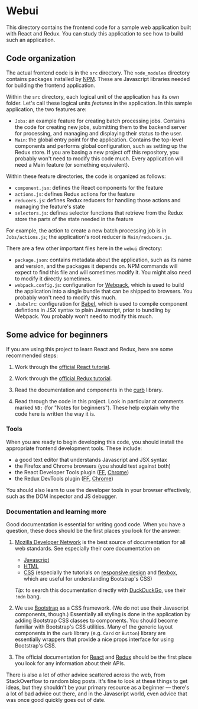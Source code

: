 # Webui

This directory contains the frontend code for a sample web application
built with React and Redux. You can study this application to see how
to build such an application.

## Code organization

The actual frontend code is in the `src` directory. The
`node_modules` directory contains packages installed by
[NPM](https://www.npmjs.com/). These are Javascript libraries needed
for building the frontend application.

Within the `src` directory, each logical unit of the application has
its own folder. Let's call these logical units *features* in the
application.  In this sample application, the two features are:

  - `Jobs`: an example feature for creating batch processing jobs.
    Contains the code for creating new jobs, submitting them to the
    backend server for processing, and managing and displaying their
    status to the user.
  - `Main`: the global entry point for the application. Contains the
    top-level components and performs global configuration, such as
    setting up the Redux store. If you are basing a new project off
    this repository, you probably won't need to modify this code much.
    Every application will need a Main feature (or something
    equivalent).

Within these feature directories, the code is organized as follows:

  - `component.jsx`: defines the React components for the feature 
  - `actions.js`: defines Redux actions for the feature
  - `reducers.js`: defines Redux reducers for handling those actions
    and managing the feature's state
  - `selectors.js`: defines selector functions that retrieve from the
    Redux store the parts of the state needed in the feature
    
For example, the action to create a new batch processing job is in
`Jobs/actions.js`; the application's root reducer is
`Main/reducers.js`.

There are a few other important files here in the `webui` directory:

  - `package.json`: contains metadata about the application, such as
    its name and version, and the packages it depends on. NPM commands
    will expect to find this file and will sometimes modify it. You
    might also need to modify it directly sometimes.
  - `webpack.config.js`: configuration for
    [Webpack](https://webpack.js.org/), which is used to build the
    application into a single bundle that can be shipped to browsers.
    You probably won't need to modify this much.
  - `.babelrc`: configuration for [Babel](https://babeljs.io/), which
    is used to compile component defintions in JSX syntax to plain
    Javascript, prior to bundling by Webpack. You probably won't need
    to modify this much.

## Some advice for beginners

If you are using this project to learn React and Redux, here are some
recommended steps:
  
1. Work through the [official React tutorial](https://reactjs.org/tutorial/tutorial.html).

1. Work through the [official Redux tutorial](https://redux.js.org/tutorials/essentials/part-1-overview-concepts).

1. Read the documentation and components in the
   [curb](https://weblicht.sfs.uni-tuebingen.de/gitlab/clarind/libraries/curb)
   library.

1. Read through the code in this project. Look in particular at
   comments marked `NB:` (for "Notes for beginners"). These help
   explain why the code here is written the way it is.

### Tools

When you are ready to begin developing this code, you should install
the appropriate frontend development tools. These include:

   - a good text editor that understands Javascript and JSX syntax
   - the Firefox and Chrome browsers (you should test against both)
   - the React Developer Tools plugin
     ([FF](https://addons.mozilla.org/en-US/firefox/addon/react-devtools/),
     [Chrome](https://chrome.google.com/webstore/detail/react-developer-tools/fmkadmapgofadopljbjfkapdkoienihi))
   - the Redux DevTools plugin
     ([FF](https://addons.mozilla.org/en-US/firefox/addon/reduxdevtools/),
     [Chrome](https://chrome.google.com/webstore/detail/redux-devtools/lmhkpmbekcpmknklioeibfkpmmfibljd))
     
You should also learn to use the developer tools in your browser
effectively, such as the DOM inspector and JS debugger.
     
### Documentation and learning more

Good documentation is essential for writing good code. When you have a
question, these docs should be the first places you look for the
answer:

1. [Mozilla Developer Network](https://developer.mozilla.org/en-US/) is
   the best source of documentation for all web standards.  See
   especially their core documentation on

   - [Javascript](https://developer.mozilla.org/en-US/docs/Web/JavaScript)
   - [HTML](https://developer.mozilla.org/en-US/docs/Web/HTML)
   - [CSS](https://developer.mozilla.org/en-US/docs/Web/CSS)
     (especially the tutorials on [responsive
     design](https://developer.mozilla.org/en-US/docs/Learn/CSS/CSS_layout/Responsive_Design)
     and
     [flexbox](https://developer.mozilla.org/en-US/docs/Learn/CSS/CSS_layout/Flexbox),
     which are useful for understanding Bootstrap's CSS)
   
   *Tip*: to search this documentation directly with
   [DuckDuckGo](https://duckduckgo.com/), use their `!mdn` bang.

2. We use [Bootstrap](https://getbootstrap.com/docs/4.3/) as a CSS
   framework. (We do not use their Javascript components, though.)
   Essentially all styling is done in the application by adding
   Bootstrap CSS classes to components. You should become familiar
   with Bootstrap's CSS utilities. Many of the generic layout
   components in the `curb` library (e.g. `Card` or `Button`) library
   are essentially wrappers that provide a nice props interface for
   using Bootstrap's CSS.
   
3. The official documentation for [React](https://reactjs.org/docs/getting-started.html)
   and [Redux](https://redux.js.org/api/api-reference) should be the
   first place you look for any information about their APIs. 

There is also a lot of other advice scattered across the web, from
StackOverflow to random blog posts. It's fine to look at these things
to get ideas, but they shouldn't be your primary resource as a
beginner &mdash; there's a lot of bad advice out there, and in the
Javascript world, even advice that was once good quickly goes out of
date.

